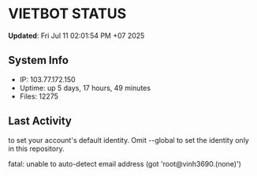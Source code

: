 # VIETBOT STATUS
**Updated**: Fri Jul 11 02:01:54 PM +07 2025

## System Info
- IP: 103.77.172.150
- Uptime: up 5 days, 17 hours, 49 minutes
- Files: 12275

## Last Activity

to set your account's default identity.
Omit --global to set the identity only in this repository.

fatal: unable to auto-detect email address (got 'root@vinh3690.(none)')
